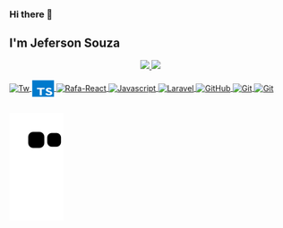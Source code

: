 ### Hi there 👋
## I'm Jeferson Souza


<div align="center">
  <a href="https://github.com/Jeffsouza19">
  <img height="180em" src="https://github-readme-stats.vercel.app/api?username=Jeffsouza19&show_icons=true&theme=highcontrast&include_all_commits=true&count_private=true"/>
  <img height="180em" src="https://github-readme-stats.vercel.app/api/top-langs/?username=Jeffsouza19&layout=compact&langs_count=7&theme=highcontrast"/>
</div>
<div style="display: inline_block"><br>
  <img align="center" alt="Tw" height="30" width="40" src="https://cdn.jsdelivr.net/gh/devicons/devicon/icons/react/react-original.svg" />
  <img align="center" alt="Ts" height="30" width="40" src="https://raw.githubusercontent.com/devicons/devicon/master/icons/typescript/typescript-plain.svg">
  <img align="center" alt="Rafa-React" height="30" width="40" src="https://cdn.jsdelivr.net/gh/devicons/devicon/icons/php/php-original.svg">
  <img align="center" alt="Javascript" height="30" width="40" src="https://cdn.jsdelivr.net/gh/devicons/devicon/icons/javascript/javascript-original.svg">
  <img align="center" alt="Laravel" height="30" width="40" src="https://cdn.jsdelivr.net/gh/devicons/devicon/icons/laravel/laravel-plain-wordmark.svg">
  <img align="center" alt="GitHub" height="30" width="40" src="https://cdn.jsdelivr.net/gh/devicons/devicon/icons/github/github-original.svg">
  <img align="center" alt="Git" height="30" width="40" src="https://cdn.jsdelivr.net/gh/devicons/devicon/icons/git/git-original.svg">
  <img align="center" alt="Git" height="30" width="40" src="https://cdn.jsdelivr.net/gh/devicons/devicon/icons/mysql/mysql-original-wordmark.svg" />
          
</div>
  
  ##
 
  ![Snake animation](https://github.com/Jeffsouza19/Jeffsouza19/blob/output/github-contribution-grid-snake.svg)
 
  
